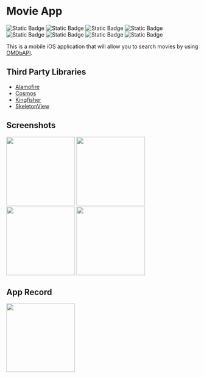 # Movie App
![Static Badge](https://img.shields.io/badge/Swift-orange)
![Static Badge](https://img.shields.io/badge/UIKit-orange)
![Static Badge](https://img.shields.io/badge/ProgrammaticUI-orange)
![Static Badge](https://img.shields.io/badge/UnitTest-orange)
![Static Badge](https://img.shields.io/badge/MVVM--C-blue)
![Static Badge](https://img.shields.io/badge/SPM-red)
![Static Badge](https://img.shields.io/badge/Combine-red)
![Static Badge](https://img.shields.io/badge/OMDbAPI-gray)

<p>
  This is a mobile iOS application that will allow you to search movies by using
  <a href="https://www.omdbapi.com/">OMDbAPI</a>.
</p>

## Third Party Libraries
 - <a href = "https://github.com/Alamofire/Alamofire">Alamofire</a>
 - <a href = "https://github.com/evgenyneu/Cosmos">Cosmos</a>
 - <a href = "https://github.com/onevcat/Kingfisher">Kingfisher</a>
 - <a href = "https://github.com/Juanpe/SkeletonView">SkeletonView</a>

## Screenshots
<img src="https://github.com/nursaharii/MovieApp/assets/33926714/d1cf13f5-8d53-4fcc-bc6a-7b62269fd1a9" width="180">
<img src="https://github.com/nursaharii/MovieApp/assets/33926714/363bb734-bb31-4b82-810f-8ef6a50f6f70" width="180">
<img src="https://github.com/nursaharii/MovieApp/assets/33926714/04ec8bf0-81b0-4a24-a131-70a18b2db8fb" width="180">
<img src="https://github.com/nursaharii/MovieApp/assets/33926714/b62d98f1-5f5d-4351-b7b4-2e969ce9c7d0" width="180">

## App Record
<img src="https://github.com/nursaharii/MovieApp/assets/33926714/0e2f8d52-bf61-459b-8175-23946083bf68" width="180">
